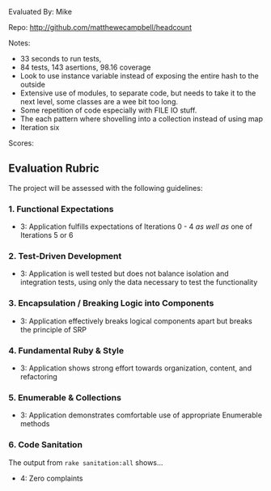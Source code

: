 Evaluated By: Mike

Repo: http://github.com/matthewecampbell/headcount

Notes:
* 33 seconds to run tests,
*  84 tests, 143 asertions, 98.16 coverage
* Look to use instance variable instead of exposing the entire hash to the
outside
* Extensive use of modules, to separate code, but needs to take it to the
next level, some classes are a wee bit too long.
* Some repetition of code especially with FILE IO stuff.
* The each pattern where shovelling into a collection instead of using map
* Iteration six

Scores:

## Evaluation Rubric

The project will be assessed with the following guidelines:

### 1. Functional Expectations

* 3: Application fulfills expectations of Iterations 0 - 4 *as well as* one of Iterations 5 or 6

### 2. Test-Driven Development

* 3: Application is well tested but does not balance isolation and integration tests, using only the data necessary to test the functionality

### 3. Encapsulation / Breaking Logic into Components

* 3: Application effectively breaks logical components apart but breaks the principle of SRP

### 4. Fundamental Ruby & Style

* 3:  Application shows strong effort towards organization, content, and refactoring

### 5. Enumerable & Collections

* 3: Application demonstrates comfortable use of appropriate Enumerable methods

### 6. Code Sanitation

The output from `rake sanitation:all` shows...

* 4: Zero complaints

